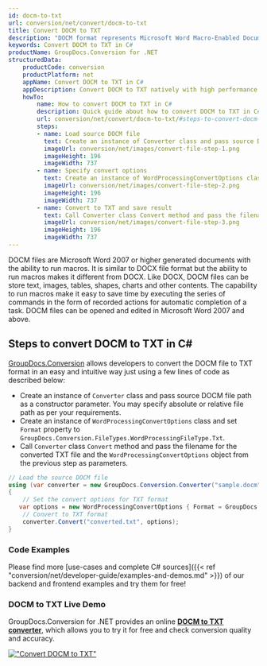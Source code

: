 ```yaml
---
id: docm-to-txt
url: conversion/net/convert/docm-to-txt
title: Convert DOCM to TXT
description: "DOCM format represents Microsoft Word Macro-Enabled Document with .docm extension. Learn how to convert DOCM to TXT file programmatically in C# language using GroupDocs.Conversion for .NET library."
keywords: Convert DOCM to TXT in C#
productName: GroupDocs.Conversion for .NET
structuredData:
    productCode: conversion
    productPlatform: net
    appName: Convert DOCM to TXT in C#
    appDescription: Convert DOCM to TXT natively with high performance using C# language and server side GroupDocs.Conversion for .NET APIs, without the use of any software like Microsoft or Open Office.
    howTo:
        name: How to convert DOCM to TXT in C# 
        description: Quick guide about how to convert DOCM to TXT in C# with high performance and accuracy.
        url: conversion/net/convert/docm-to-txt/#steps-to-convert-docm-to-txt-in-c
        steps:
        - name: Load source DOCM file 
          text: Create an instance of Converter class and pass source DOCM file path as a constructor parameter. You may specify absolute or relative file path as per your requirements. 
          imageUrl: conversion/net/images/convert-file-step-1.png
          imageHeight: 196
          imageWidth: 737
        - name: Specify convert options 
          text: Create an instance of WordProcessingConvertOptions class.
          imageUrl: conversion/net/images/convert-file-step-2.png
          imageHeight: 196
          imageWidth: 737
        - name: Convert to TXT and save result 
          text: Call Converter class Convert method and pass the filename for the converted HTML file and the WordProcessingConvertOptions object from the previous step as parameters.
          imageUrl: conversion/net/images/convert-file-step-3.png
          imageHeight: 196
          imageWidth: 737
---
```


DOCM files are Microsoft Word 2007 or higher generated documents with the ability to run macros. It is similar to DOCX file format but the ability to run macros makes it different from DOCX. Like DOCX, DOCM files can be store text, images, tables, shapes, charts and other contents. The capability to run macros make it easy to save time by executing the series of commands in the form of recorded actions for automatic completion of a task. DOCM files can be opened and edited in Microsoft Word 2007 and above.

## Steps to convert DOCM to TXT in C#

[GroupDocs.Conversion](https://products.groupdocs.com/conversion/net) allows developers to convert the DOCM file to TXT format in an easy and intuitive way just using a few lines of code as described below:

* Create an instance of `Converter` class and pass source DOCM file path as a constructor parameter. You may specify absolute or relative file path as per your requirements. 
* Create an instance of `WordProcessingConvertOptions` class and set `Format` property to `GroupDocs.Conversion.FileTypes.WordProcessingFileType.Txt`.
* Call `Converter` class `Convert` method and pass the filename for the converted TXT file and the `WordProcessingConvertOptions` object from the previous step as parameters.

```csharp
// Load the source DOCM file
using (var converter = new GroupDocs.Conversion.Converter("sample.docm"))
{
    // Set the convert options for TXT format
   var options = new WordProcessingConvertOptions { Format = GroupDocs.Conversion.FileTypes.WordProcessingFileType.Txt };
    // Convert to TXT format
    converter.Convert("converted.txt", options);
}
```

### Code Examples

Please find more [use-cases and complete C# sources]({{< ref "conversion/net/developer-guide/examples-and-demos.md" >}}) of our backend and frontend examples and try them for free!

### DOCM to TXT Live Demo

GroupDocs.Conversion for .NET provides an online [**DOCM to TXT converter**](https://products.groupdocs.app/conversion/docm-to-txt), which allows you to try it for free and check conversion quality and accuracy.

[!["Convert DOCM to TXT"](conversion/net/images/convert-to-txt/convert-docm-to-txt.png)](https://products.groupdocs.app/conversion/docm-to-txt)